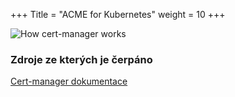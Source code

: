 +++
Title = "ACME for Kubernetes"
weight = 10
+++

![How cert-manager works](../../../images/acme-for-kubernetes/how-cert-manager-works.webp "How cert-manager works")

### Zdroje ze kterých je čerpáno
[Cert-manager dokumentace](https://cert-manager.io/docs/)